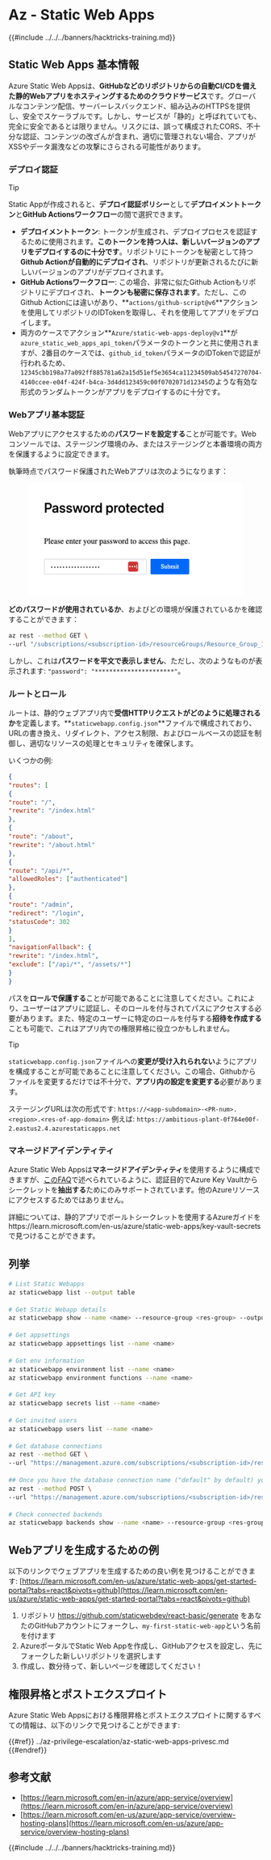 # Az - Static Web Apps

{{#include ../../../banners/hacktricks-training.md}}

## Static Web Apps 基本情報

Azure Static Web Appsは、**GitHubなどのリポジトリからの自動CI/CDを備えた静的Webアプリをホスティングするためのクラウドサービス**です。グローバルなコンテンツ配信、サーバーレスバックエンド、組み込みのHTTPSを提供し、安全でスケーラブルです。しかし、サービスが「静的」と呼ばれていても、完全に安全であるとは限りません。リスクには、誤って構成されたCORS、不十分な認証、コンテンツの改ざんが含まれ、適切に管理されない場合、アプリがXSSやデータ漏洩などの攻撃にさらされる可能性があります。

### デプロイ認証

> [!TIP]
> Static Appが作成されると、**デプロイ認証ポリシー**として**デプロイメントトークン**と**GitHub Actionsワークフロー**の間で選択できます。

- **デプロイメントトークン**: トークンが生成され、デプロイプロセスを認証するために使用されます。**このトークンを持つ人は、新しいバージョンのアプリをデプロイするのに十分です**。リポジトリにトークンを秘密として持つ**Github Actionが自動的にデプロイされ**、リポジトリが更新されるたびに新しいバージョンのアプリがデプロイされます。
- **GitHub Actionsワークフロー**: この場合、非常に似たGithub Actionもリポジトリにデプロイされ、**トークンも秘密に保存されます**。ただし、このGithub Actionには違いがあり、**`actions/github-script@v6`**アクションを使用してリポジトリのIDTokenを取得し、それを使用してアプリをデプロイします。
- 両方のケースでアクション**`Azure/static-web-apps-deploy@v1`**が`azure_static_web_apps_api_token`パラメータのトークンと共に使用されますが、2番目のケースでは、`github_id_token`パラメータのIDTokenで認証が行われるため、`12345cbb198a77a092ff885781a62a15d51ef5e3654ca11234509ab54547270704-4140ccee-e04f-424f-b4ca-3d4dd123459c00f0702071d12345`のような有効な形式のランダムトークンがアプリをデプロイするのに十分です。

### Webアプリ基本認証

Webアプリにアクセスするための**パスワードを設定する**ことが可能です。Webコンソールでは、ステージング環境のみ、またはステージングと本番環境の両方を保護するように設定できます。

執筆時点でパスワード保護されたWebアプリは次のようになります：

<figure><img src="../../../images/azure_static_password.png" alt=""><figcaption></figcaption></figure>

**どのパスワードが使用されているか**、およびどの環境が保護されているかを確認することができます：
```bash
az rest --method GET \
--url "/subscriptions/<subscription-id>/resourceGroups/Resource_Group_1/providers/Microsoft.Web/staticSites/<app-name>/config/basicAuth?api-version=2024-04-01"
```
しかし、これは**パスワードを平文で表示しません**、ただし、次のようなものが表示されます: `"password": "**********************"`。

### ルートとロール

ルートは、静的ウェブアプリ内で**受信HTTPリクエストがどのように処理されるか**を定義します。**`staticwebapp.config.json`**ファイルで構成されており、URLの書き換え、リダイレクト、アクセス制限、およびロールベースの認証を制御し、適切なリソースの処理とセキュリティを確保します。

いくつかの例:
```json
{
"routes": [
{
"route": "/",
"rewrite": "/index.html"
},
{
"route": "/about",
"rewrite": "/about.html"
},
{
"route": "/api/*",
"allowedRoles": ["authenticated"]
},
{
"route": "/admin",
"redirect": "/login",
"statusCode": 302
}
],
"navigationFallback": {
"rewrite": "/index.html",
"exclude": ["/api/*", "/assets/*"]
}
}
```
パスを**ロールで保護する**ことが可能であることに注意してください。これにより、ユーザーはアプリに認証し、そのロールを付与されてパスにアクセスする必要があります。また、特定のユーザーに特定のロールを付与する**招待を作成する**ことも可能で、これはアプリ内での権限昇格に役立つかもしれません。

> [!TIP]
> `staticwebapp.config.json`ファイルへの**変更が受け入れられない**ようにアプリを構成することが可能であることに注意してください。この場合、Githubからファイルを変更するだけでは不十分で、**アプリ内の設定を変更する**必要があります。

ステージングURLは次の形式です: `https://<app-subdomain>-<PR-num>.<region>.<res-of-app-domain>` 例えば: `https://ambitious-plant-0f764e00f-2.eastus2.4.azurestaticapps.net`

### マネージドアイデンティティ

Azure Static Web Appsは**マネージドアイデンティティ**を使用するように構成できますが、[このFAQ](https://learn.microsoft.com/en-gb/azure/static-web-apps/faq#does-static-web-apps-support-managed-identity-)で述べられているように、認証目的でAzure Key Vaultからシークレットを**抽出する**ためにのみサポートされています。他のAzureリソースにアクセスするためではありません。

詳細については、静的アプリでボールトシークレットを使用するAzureガイドをhttps://learn.microsoft.com/en-us/azure/static-web-apps/key-vault-secretsで見つけることができます。

## 列挙
```bash
# List Static Webapps
az staticwebapp list --output table

# Get Static Webapp details
az staticwebapp show --name <name> --resource-group <res-group> --output table

# Get appsettings
az staticwebapp appsettings list --name <name>

# Get env information
az staticwebapp environment list --name <name>
az staticwebapp environment functions --name <name>

# Get API key
az staticwebapp secrets list --name <name>

# Get invited users
az staticwebapp users list --name <name>

# Get database connections
az rest --method GET \
--url "https://management.azure.com/subscriptions/<subscription-id>/resourceGroups/<res-group>/providers/Microsoft.Web/staticSites/<app-name>/databaseConnections?api-version=2021-03-01"

## Once you have the database connection name ("default" by default) you can get the connection string with the credentials
az rest --method POST \
--url "https://management.azure.com/subscriptions/<subscription-id>/resourceGroups/<res-group>/providers/Microsoft.Web/staticSites/<app-name>/databaseConnections/default/show?api-version=2021-03-01"

# Check connected backends
az staticwebapp backends show --name <name> --resource-group <res-group>
```
## Webアプリを生成するための例

以下のリンクでウェブアプリを生成するための良い例を見つけることができます: [https://learn.microsoft.com/en-us/azure/static-web-apps/get-started-portal?tabs=react&pivots=github](https://learn.microsoft.com/en-us/azure/static-web-apps/get-started-portal?tabs=react&pivots=github)

1. リポジトリ https://github.com/staticwebdev/react-basic/generate をあなたのGitHubアカウントにフォークし、`my-first-static-web-app`という名前を付けます
2. AzureポータルでStatic Web Appを作成し、GitHubアクセスを設定し、先にフォークした新しいリポジトリを選択します
3. 作成し、数分待って、新しいページを確認してください！

## 権限昇格とポストエクスプロイト

Azure Static Web Appsにおける権限昇格とポストエクスプロイトに関するすべての情報は、以下のリンクで見つけることができます:

{{#ref}}
../az-privilege-escalation/az-static-web-apps-privesc.md
{{#endref}}

## 参考文献

- [https://learn.microsoft.com/en-in/azure/app-service/overview](https://learn.microsoft.com/en-in/azure/app-service/overview)
- [https://learn.microsoft.com/en-us/azure/app-service/overview-hosting-plans](https://learn.microsoft.com/en-us/azure/app-service/overview-hosting-plans)

{{#include ../../../banners/hacktricks-training.md}}
